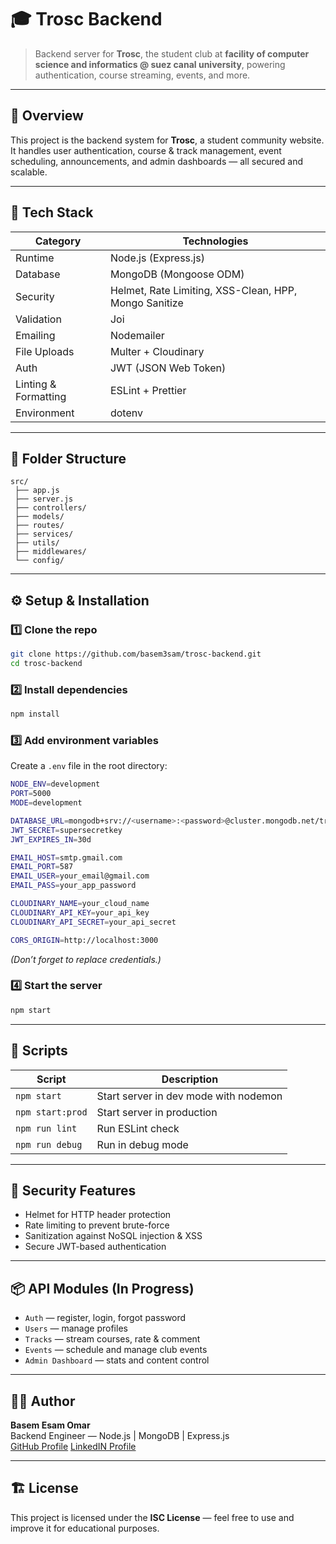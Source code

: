 # 🎓 Trosc Backend

> Backend server for **Trosc**, the student club at **facility of computer science and informatics @ suez canal university**, powering authentication, course streaming, events, and more.

---

## 🚀 Overview

This project is the backend system for **Trosc**, a student community website.  
It handles user authentication, course & track management, event scheduling, announcements, and admin dashboards — all secured and scalable.

---

## 🧰 Tech Stack

| Category             | Technologies                                          |
| -------------------- | ----------------------------------------------------- |
| Runtime              | Node.js (Express.js)                                  |
| Database             | MongoDB (Mongoose ODM)                                |
| Security             | Helmet, Rate Limiting, XSS-Clean, HPP, Mongo Sanitize |
| Validation           | Joi                                                   |
| Emailing             | Nodemailer                                            |
| File Uploads         | Multer + Cloudinary                                   |
| Auth                 | JWT (JSON Web Token)                                  |
| Linting & Formatting | ESLint + Prettier                                     |
| Environment          | dotenv                                                |

---

## 🧩 Folder Structure

```
src/
 ├── app.js
 ├── server.js
 ├── controllers/
 ├── models/
 ├── routes/
 ├── services/
 ├── utils/
 ├── middlewares/
 └── config/
```

---

## ⚙️ Setup & Installation

### 1️⃣ Clone the repo

```bash
git clone https://github.com/basem3sam/trosc-backend.git
cd trosc-backend
```

### 2️⃣ Install dependencies

```bash
npm install
```

### 3️⃣ Add environment variables

Create a `.env` file in the root directory:

```bash
NODE_ENV=development
PORT=5000
MODE=development

DATABASE_URL=mongodb+srv://<username>:<password>@cluster.mongodb.net/trosc
JWT_SECRET=supersecretkey
JWT_EXPIRES_IN=30d

EMAIL_HOST=smtp.gmail.com
EMAIL_PORT=587
EMAIL_USER=your_email@gmail.com
EMAIL_PASS=your_app_password

CLOUDINARY_NAME=your_cloud_name
CLOUDINARY_API_KEY=your_api_key
CLOUDINARY_API_SECRET=your_api_secret

CORS_ORIGIN=http://localhost:3000
```

_(Don’t forget to replace credentials.)_

### 4️⃣ Start the server

```bash
npm start
```

---

## 🧪 Scripts

| Script           | Description                           |
| ---------------- | ------------------------------------- |
| `npm start`      | Start server in dev mode with nodemon |
| `npm start:prod` | Start server in production            |
| `npm run lint`   | Run ESLint check                      |
| `npm run debug`  | Run in debug mode                     |

---

## 🔐 Security Features

- Helmet for HTTP header protection
- Rate limiting to prevent brute-force
- Sanitization against NoSQL injection & XSS
- Secure JWT-based authentication

---

## 📦 API Modules (In Progress)

- `Auth` — register, login, forgot password
- `Users` — manage profiles
- `Tracks` — stream courses, rate & comment
- `Events` — schedule and manage club events
- `Admin Dashboard` — stats and content control

---

## 🧑‍💻 Author

**Basem Esam Omar**  
Backend Engineer — Node.js | MongoDB | Express.js  
[GitHub Profile](https://github.com/basem3sam)
[LinkedIN Profile](https://linkedin/in/basemesam)

---

## 🏗️ License

This project is licensed under the **ISC License** — feel free to use and improve it for educational purposes.
